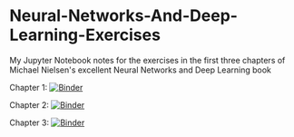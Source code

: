 # Neural-Networks-And-Deep-Learning-Exercises
My Jupyter Notebook notes for the exercises in the first three chapters of Michael Nielsen's excellent Neural Networks and Deep Learning book

Chapter 1: 
[![Binder](https://mybinder.org/badge_logo.svg)](https://mybinder.org/v2/gh/TomFahey/Neural-Networks-And-Deep-Learning-Exercises/main?filepath=Chapter%201%20Exercises.ipynb)

Chapter 2:
[![Binder](https://mybinder.org/badge_logo.svg)](https://mybinder.org/v2/gh/TomFahey/Neural-Networks-And-Deep-Learning-Exercises/main?filepath=Chapter%202%20Exercises.ipynb)

Chapter 3:
[![Binder](https://mybinder.org/badge_logo.svg)](https://mybinder.org/v2/gh/TomFahey/Neural-Networks-And-Deep-Learning-Exercises/main?filepath=Chapter%203%20Exercises.ipynb)
